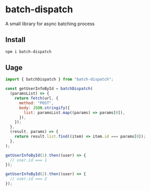 # batch-dispatch

A small library for async batching process

## Install

```bash
npm i batch-dispatch
```

## Uage

```js
import { batchDispatch } from "batch-dispatch";

const getUserInfoById = batchDispatch(
  (paramsList) => {
    return fetch(url, {
      method: "POST",
      body: JSON.stringify({
        list: paramsList.map((params) => params[0]),
      }),
    });
  },
  (result, params) => {
    return result.list.find((item) => item.id === params[0]);
  },
);

getUserInfoById(1).then((user) => {
  // user.id === 1
});

getUserInfoById(2).then((user) => {
  // user.id === 2
});
```
